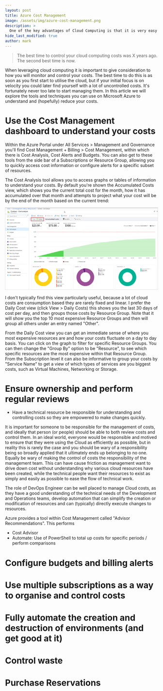 ```yaml
---
layout: post
title: Azure Cost Management
image: /assets/img/azure-cost-management.png
description: >
  One of the key advantages of Cloud Computing is that it is very easy to start deploying and using resources. However without careful management costs can quickly escalate. This article explores some of the ways in which Azure empowers you to monitor and control costs.
hide_last_modified: true
author: mark
---
```


> The best time to control your cloud computing costs was X years ago. The second best time is now.

When leveraging cloud computing it is important to give consideration to how you will monitor and control your costs. The best time to do this is as soon as you first start to utilise the cloud, but if your initial focus is on velocity you could later find yourself with a lot of uncontrolled costs. It's fortunately never too late to start managing them. In this article we will explore the tools and techniques you can use on Microsoft Azure to understand and (hopefully) reduce your costs.

# Use the Cost Management dashboard to understand your costs

Within the Azure Portal under All Services > Management and Governance you'll find Cost Management + Billing > Cost Management, within which there is Cost Analysis, Cost Alerts and Budgets. You can also get to these tools from the side bar of a Subscriptions or Resource Group, allowing you to quickly access cost information or configure alerts for a specific subset of resources.

The Cost Analysis tool allows you to access graphs or tables of information to understand your costs. By default you're shown the Accumulated Costs view, which shows you the current total cost for the month, how it has accumulated over that month and attempts to project what your cost will be by the end of the month based on the current trend:

![Azure Cost Management Portal](/assets/img/azure-cost-analysis.png)

I don't typically find this view particularly useful, because a lot of cloud costs are consumption based they are rarely fixed and linear. I prefer the Daily Cost view (click View > Daily Costs) this shows you the last 30 days of cost per day, and then groups those costs by Resource Group. Note that it will show you the top 10 most expensive Resource Groups and then will group all others under an entry named "Other".

From the Daily Cost view you can get an immediate sense of where you most expensive resources are and how your costs fluctuate on a day to day basis. You can click on the graph to filter for specific Resource Groups. You can then change the "Group By" option to be "Resource", to see which specific resources are the most expensive within that Resource Group. From the Subscription level it can also be informative to group your costs by "Service Name" to get a view of which types of services are you biggest costs, such as Virtual Machines, Networking or Storage.

# Ensure ownership and perform regular reviews

- Have a technical resource be responsible for understanding and controlling costs so they are empowered to make changes quickly.

It is important for someone to be responsible for the management of costs, and ideally that person (or people) should be able to both review costs and control them. In an ideal world, everyone would be responsible and motived to ensure that they were using the Cloud as efficiently as possible, but in reality this is rarely the case and you should be wary of a responsibility being so broadly applied that it ultimately ends up belonging to no one. Equally be wary of making the control of costs the responsibility of the management team. This can have cause friction as management want to drive down cost without understanding why various cloud resources have been created, while the technical people want their resources to exist as simply and easily as possible to ease the flow of technical work.

The role of DevOps Engineer can be well placed to manage Cloud costs, as they have a good understanding of the technical needs of the Development and Operations teams, develop automation that can simplify the creation or modification of resources and can (typically) directly execute changes to resources.

Azure provides a tool within Cost Management called "Advisor Recommendations". This performs 

- Cost Advisor
- Automate: Use of PowerShell to total up costs for specific periods / perform comparisons

# Configure budgets and billing alerts



# Use multiple subscriptions as a way to organise and control costs



# Fully automate the creation and destruction of environments (and get good at it)



# Control waste



# Purchase Reservations

